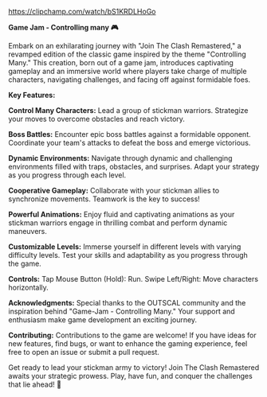 
https://clipchamp.com/watch/bS1KRDLHoGo


**Game Jam - Controlling many 🎮**

Embark on an exhilarating journey with "Join The Clash Remastered," a revamped edition of the classic game inspired by the theme "Controlling Many." This creation, born out of a game jam, introduces captivating gameplay and an immersive world where players take charge of multiple characters, navigating challenges, and facing off against formidable foes.

**Key Features:**

**Control Many Characters:**
Lead a group of stickman warriors. Strategize your moves to overcome obstacles and reach victory.

**Boss Battles:**
Encounter epic boss battles against a formidable opponent. Coordinate your team's attacks to defeat the boss and emerge victorious.

**Dynamic Environments:**
Navigate through dynamic and challenging environments filled with traps, obstacles, and surprises. Adapt your strategy as you progress through each level.

**Cooperative Gameplay:**
Collaborate with your stickman allies to synchronize movements. Teamwork is the key to success!

**Powerful Animations:**
Enjoy fluid and captivating animations as your stickman warriors engage in thrilling combat and perform dynamic maneuvers.

**Customizable Levels:**
Immerse yourself in different levels with varying difficulty levels. Test your skills and adaptability as you progress through the game.

**Controls:**
Tap Mouse Button (Hold): Run.
Swipe Left/Right: Move characters horizontally.

**Acknowledgments:**
Special thanks to the OUTSCAL community and the inspiration behind "Game-Jam - Controlling Many." Your support and enthusiasm make game development an exciting journey.

**Contributing:**
Contributions to the game are welcome! If you have ideas for new features, find bugs, or want to enhance the gaming experience, feel free to open an issue or submit a pull request.

Get ready to lead your stickman army to victory! Join The Clash Remastered awaits your strategic prowess. Play, have fun, and conquer the challenges that lie ahead! 🚀
